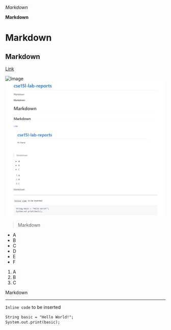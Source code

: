 *Markdown*

**Markdown**

# Markdown

## Markdown

[Link](https://www.google.com/)

![Image](https://i.imgur.com/9q6z6Zt.png)
![Image](chrome_iKVhSss4pV.png)

> Markdown

* A
* B
* C
* D
* E
* F

1. A
2. B
3. C

Markdown

---

`Inline code` to be inserted

```
String basic = "Hello World!";
System.out.print(basic);
```
